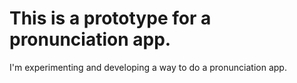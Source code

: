# This is a prototype for a pronunciation app.

I'm experimenting and developing a way to do a pronunciation app.